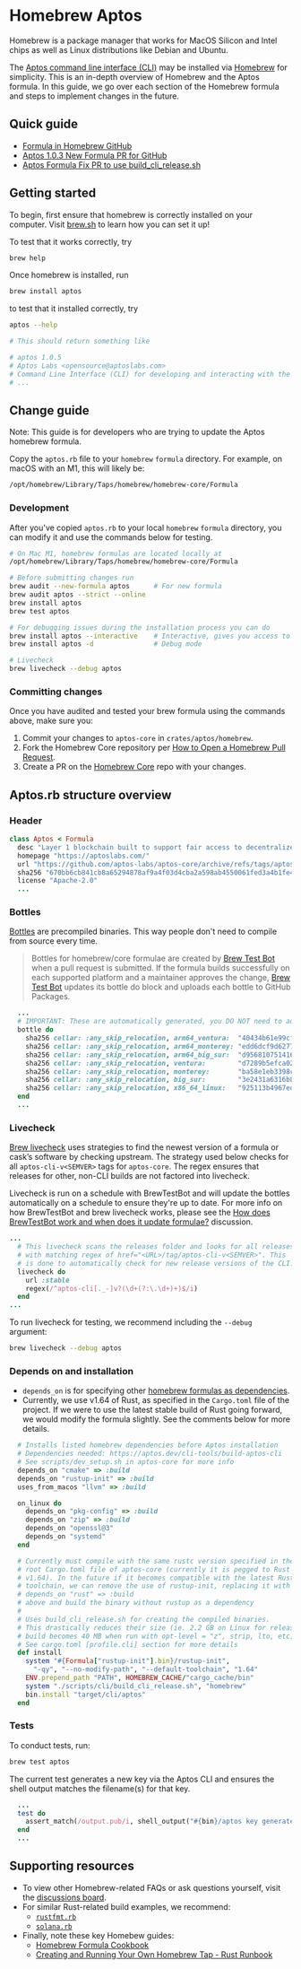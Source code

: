 # Homebrew Aptos

Homebrew is a package manager that works for MacOS Silicon and Intel chips as well as Linux distributions like Debian and Ubuntu. 

The [Aptos command line interface (CLI)](https://aptos.dev/cli-tools/aptos-cli-tool/install-aptos-cli) may be installed via [Homebrew](https://brew.sh/) for simplicity. This is an in-depth overview of Homebrew and the Aptos formula. In this guide, we go over each section of the Homebrew formula and steps to implement changes in the future.

## Quick guide

- [Formula in Homebrew GitHub](https://github.com/Homebrew/homebrew-core/blob/master/Formula/aptos.rb)
- [Aptos 1.0.3 New Formula PR for GitHub](https://github.com/Homebrew/homebrew-core/pull/119832)
- [Aptos Formula Fix PR to use build_cli_release.sh](https://github.com/Homebrew/homebrew-core/pull/120051)

## Getting started

To begin, first ensure that homebrew is correctly installed on your computer. Visit [brew.sh](https://brew.sh/) to learn how you can set it up!

To test that it works correctly, try 

```bash
brew help
```

Once homebrew is installed, run

```bash
brew install aptos
```

to test that it installed correctly, try

```bash
aptos --help

# This should return something like

# aptos 1.0.5
# Aptos Labs <opensource@aptoslabs.com>
# Command Line Interface (CLI) for developing and interacting with the Aptos blockchain
# ...
```

## Change guide

Note: This guide is for developers who are trying to update the Aptos homebrew formula.

Copy the `aptos.rb` file to your `homebrew` `formula` directory. For example, on macOS with an M1, this will likely be:

```bash
/opt/homebrew/Library/Taps/homebrew/homebrew-core/Formula
```


### Development

After you've copied `aptos.rb` to your local `homebrew` `formula` directory, you can modify it and use the commands below for testing.

```bash
# On Mac M1, homebrew formulas are located locally at
/opt/homebrew/Library/Taps/homebrew/homebrew-core/Formula

# Before submitting changes run
brew audit --new-formula aptos      # For new formula
brew audit aptos --strict --online
brew install aptos
brew test aptos

# For debugging issues during the installation process you can do
brew install aptos --interactive    # Interactive, gives you access to the shell
brew install aptos -d               # Debug mode

# Livecheck
brew livecheck --debug aptos
```

### Committing changes

Once you have audited and tested your brew formula using the commands above, make sure you:

1. Commit your changes to `aptos-core` in `crates/aptos/homebrew`.
2. Fork the Homebrew Core repository per [How to Open a Homebrew Pull Request](https://docs.brew.sh/How-To-Open-a-Homebrew-Pull-Request#formulae-related-pull-request).
3. Create a PR on the [Homebrew Core](https://github.com/Homebrew/homebrew-core/pulls) repo with your changes.

## Aptos.rb structure overview

### Header

```ruby
class Aptos < Formula
  desc "Layer 1 blockchain built to support fair access to decentralized assets for all"
  homepage "https://aptoslabs.com/"
  url "https://github.com/aptos-labs/aptos-core/archive/refs/tags/aptos-cli-v1.0.3.tar.gz"
  sha256 "670bb6cb841cb8a65294878af9a4f03d4cba2a598ab4550061fed3a4b1fe4e98"
  license "Apache-2.0"
  ...
```

### Bottles

[Bottles](https://docs.brew.sh/Bottles#pour-bottle-pour_bottle) are precompiled binaries. This way people don't need to compile from source every time.

> Bottles for homebrew/core formulae are created by [Brew Test Bot](https://docs.brew.sh/Brew-Test-Bot) when a pull request is submitted. If the formula builds successfully on each supported platform and a maintainer approves the change, [Brew Test Bot](https://docs.brew.sh/Brew-Test-Bot) updates its bottle do block and uploads each bottle to GitHub Packages.

```ruby
  ...
  # IMPORTANT: These are automatically generated, you DO NOT need to add these manually, I'm adding them here as an example
  bottle do
    sha256 cellar: :any_skip_relocation, arm64_ventura:  "40434b61e99cf9114a3715851d01c09edaa94b814f89864d57a18d00a8e0c4e9"
    sha256 cellar: :any_skip_relocation, arm64_monterey: "edd6dcf9d627746a910d324422085eb4b06cdab654789a03b37133cd4868633c"
    sha256 cellar: :any_skip_relocation, arm64_big_sur:  "d9568107514168afc41e73bd3fd0fc45a6a9891a289857831f8ee027fb339676"
    sha256 cellar: :any_skip_relocation, ventura:        "d7289b5efca029aaa95328319ccf1d8a4813c7828f366314e569993eeeaf0003"
    sha256 cellar: :any_skip_relocation, monterey:       "ba58e1eb3398c725207ce9d6251d29b549cde32644c3d622cd286b86c7896576"
    sha256 cellar: :any_skip_relocation, big_sur:        "3e2431a6316b8f0ffa4db75758fcdd9dea162fdfb3dbff56f5e405bcbea4fedc"
    sha256 cellar: :any_skip_relocation, x86_64_linux:   "925113b4967ed9d3da78cd12745b1282198694a7f8c11d75b8c41451f8eff4b5"
  end
  ...
```

### Livecheck

[Brew livecheck](https://docs.brew.sh/Brew-Livecheck) uses strategies to find the newest version of a formula or cask’s software by checking upstream. The strategy used below checks for all `aptos-cli-v<SEMVER>` tags for `aptos-core`. The regex ensures that releases for other, non-CLI builds are not factored into livecheck. 

Livecheck is run on a schedule with BrewTestBot and will update the bottles automatically on a schedule to ensure they're up to date. For more info on how BrewTestBot and brew livecheck works, please see the [How does BrewTestBot work and when does it update formulae?](https://github.com/Homebrew/discussions/discussions/3083) discussion.

```ruby
...
  # This livecheck scans the releases folder and looks for all releases
  # with matching regex of href="<URL>/tag/aptos-cli-v<SEMVER>". This
  # is done to automatically check for new release versions of the CLI.
  livecheck do
    url :stable
    regex(/^aptos-cli[._-]v?(\d+(?:\.\d+)+)$/i)
  end
...
```

To run livecheck for testing, we recommend including the `--debug` argument:

```bash
brew livecheck --debug aptos
```

### Depends on and installation

- `depends_on` is for specifying other [homebrew formulas as dependencies](https://docs.brew.sh/Formula-Cookbook#specifying-other-formulae-as-dependencies).
- Currently, we use v1.64 of Rust, as specified in the `Cargo.toml` file of the project. If we were to use the latest stable build of Rust 
going forward, we would modify the formula slightly. See the comments below for more details.


```ruby
  # Installs listed homebrew dependencies before Aptos installation
  # Dependencies needed: https://aptos.dev/cli-tools/build-aptos-cli
  # See scripts/dev_setup.sh in aptos-core for more info
  depends_on "cmake" => :build
  depends_on "rustup-init" => :build
  uses_from_macos "llvm" => :build

  on_linux do
    depends_on "pkg-config" => :build
    depends_on "zip" => :build
    depends_on "openssl@3"
    depends_on "systemd"
  end

  # Currently must compile with the same rustc version specified in the
  # root Cargo.toml file of aptos-core (currently it is pegged to Rust 
  # v1.64). In the future if it becomes compatible with the latest Rust
  # toolchain, we can remove the use of rustup-init, replacing it with a 
  # depends_on "rust" => :build
  # above and build the binary without rustup as a dependency
  #
  # Uses build_cli_release.sh for creating the compiled binaries.
  # This drastically reduces their size (ie. 2.2 GB on Linux for release
  # build becomes 40 MB when run with opt-level = "z", strip, lto, etc).
  # See cargo.toml [profile.cli] section for more details
  def install
    system "#{Formula["rustup-init"].bin}/rustup-init",
      "-qy", "--no-modify-path", "--default-toolchain", "1.64"
    ENV.prepend_path "PATH", HOMEBREW_CACHE/"cargo_cache/bin"
    system "./scripts/cli/build_cli_release.sh", "homebrew"
    bin.install "target/cli/aptos"
  end
```

### Tests

To conduct tests, run:

```bash
brew test aptos
```

The current test generates a new key via the Aptos CLI and ensures the shell output matches the filename(s) for that key.

```ruby
  ...
  test do
    assert_match(/output.pub/i, shell_output("#{bin}/aptos key generate --output-file output"))
  end
  ...
```

## Supporting resources

- To view other Homebrew-related FAQs or ask questions yourself, visit the [discussions board](https://github.com/orgs/Homebrew/discussions).
- For similar Rust-related build examples, we recommend:
  - [`rustfmt.rb`](https://github.com/Homebrew/homebrew-core/blob/master/Formula/rustfmt.rb)
  - [`solana.rb`](https://github.com/Homebrew/homebrew-core/blob/master/Formula/solana.rb)
- Finally, note these key Homebew guides:
  - [Homebrew Formula Cookbook](https://docs.brew.sh/Formula-Cookbook)
  - [Creating and Running Your Own Homebrew Tap - Rust Runbook](https://publishing-project.rivendellweb.net/creating-and-running-your-own-homebrew-tap/)
